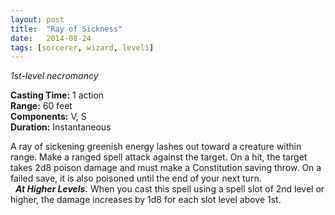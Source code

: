 ```yaml
---
layout: post
title:  "Ray of Sickness"
date:   2014-08-24
tags: [sorcerer, wizard, level1]
---
```


_1st-level necromancy_

**Casting Time:** 1 action  
**Range:** 60 feet  
**Components:** V, S  
**Duration:** Instantaneous

A ray of sickening greenish energy lashes out toward a creature within range. Make a ranged spell attack against the target. On a hit, the target takes 2d8 poison damage and must make a Constitution saving throw. On a failed save, it is also poisoned until the end of your next turn.  
&nbsp;&nbsp;_**At Higher Levels.**_ When you cast this spell using a spell slot of 2nd level or higher, the damage increases by 1d8 for each slot level above 1st.
